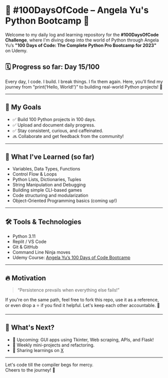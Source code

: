 # 💯 #100DaysOfCode – Angela Yu's Python Bootcamp 🐍

Welcome to my daily log and learning repository for the **#100DaysOfCode Challenge**, where I'm diving deep into the world of Python through Angela Yu’s **"100 Days of Code: The Complete Python Pro Bootcamp for 2023"** on Udemy.

## 🗓️ Progress so far: Day 15/100

Every day, I code. I build. I break things. I fix them again.
Here, you’ll find my journey from “print(‘Hello, World!’)” to building real-world Python projects! 🚀

---

## 🎯 My Goals

- ✅ Build 100 Python projects in 100 days.
- ✅ Upload and document daily progress.
- ✅ Stay consistent, curious, and caffeinated.
- 🔜 Collaborate and get feedback from the community!

---

## 🧠 What I've Learned (so far)

- Variables, Data Types, Functions
- Control Flow & Loops
- Python Lists, Dictionaries, Tuples
- String Manipulation and Debugging
- Building simple CLI-based games
- Code structuring and modularization
- Object-Oriented Programming basics (coming up!)

---

## 🛠️ Tools & Technologies

- Python 3.11
- Replit / VS Code
- Git & GitHub
- Command Line Ninja moves
- Udemy Course: [Angela Yu’s 100 Days of Code Bootcamp](https://www.udemy.com/course/100-days-of-code/)

---

## 🔥 Motivation

> “Persistence prevails when everything else fails!”

If you're on the same path, feel free to fork this repo, use it as a reference, or even drop a ⭐ if you find it helpful. Let's keep each other accountable. 💪

---

## 🧩 What's Next?

- 📍 Upcoming: GUI apps using Tkinter, Web scraping, APIs, and Flask!
- 🧪 Weekly mini-projects and refactoring.
- 💬 Sharing learnings on [X](https://x.com/harshvardhann77)

---

Let's code till the compiler begs for mercy.  
Cheers to the journey! 🚀
